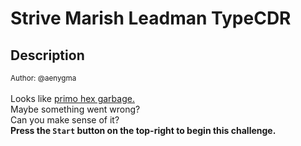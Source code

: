 # Strive Marish Leadman TypeCDR

## Description

<small>Author: @aenygma</small><br><br>Looks like <a href="https://www.ntietz.com/blog/rsa-deceptively-simple/">primo hex garbage.</a> <br/> Maybe something went wrong? <br/> Can you make sense of it? <br/> <b>Press the <code>Start</code> button on the top-right to begin this challenge.</b>


